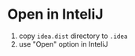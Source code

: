 Open in InteliJ
===============
1. copy `idea.dist` directory to `.idea`
2. use "Open" option in InteliJ